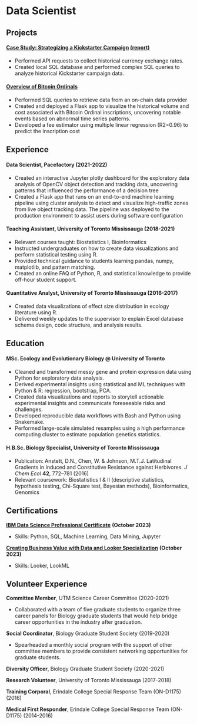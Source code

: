 # Data Scientist

## Projects
#### [Case Study: Strategizing a Kickstarter Campaign](https://github.com/alicewchen/kickstarter-case-study) [(report)](https://github.com/alicewchen/kickstarter-case-study/blob/main/report/report.md)
- Performed API requests to collect historical currency exchange rates.
- Created local SQL database and performed complex SQL queries to analyze historical Kickstarter campaign data.
  
#### [Overview of Bitcoin Ordinals](https://btc-ordinal-dashboard.onrender.com/)
- Performed SQL queries to retrieve data from an on-chain data provider
- Created and deployed a Flask app to visualize the historical volume and cost associated with Bitcoin Ordinal inscriptions, uncovering notable events based on abnormal time series patterns.
- Developed a fee estimator using multiple linear regression (R2=0.96) to predict the inscription cost

## Experience

#### Data Scientist, Pacefactory (2021-2022)
- Created an interactive Jupyter plotly dashboard for the exploratory data analysis of OpenCV object detection and tracking data, uncovering patterns that influenced the performance of a decision tree
- Created a Flask app that runs on an end-to-end machine learning pipeline using cluster analysis to detect and visualize high-traffic zones from live object tracking data. The pipeline was deployed to the production environment to assist users during software configuration
  
#### Teaching Assistant, University of Toronto Mississauga (2018-2021)
- Relevant courses taught: Biostatistics I, Bioinformatics
- Instructed undergraduates on how to create data visualizations and perform statistical testing using R.
- Provided technical guidance to students learning pandas, numpy, matplotlib, and pattern matching.
- Created an online FAQ of Python, R, and statistical knowledge to provide off-hour student support.
  
#### Quantitative Analyst, University of Toronto Mississauga (2016-2017)
- Created data visualizations of effect size distribution in ecology literature using R.
- Delivered weekly updates to the supervisor to explain Excel database schema design, code structure, and analysis results.

## Education

#### MSc. Ecology and Evolutionary Biology @ University of Toronto
- Cleaned and transformed messy gene and protein expression data using Python for exploratory data analysis.
- Derived experimental insights using statistical and ML techniques with Python & R: regression, bootstrap, PCA.
- Created data visualizations and reports to storytell actionable experimental insights and communicate foreseeable risks and challenges.
- Developed reproducible data workflows with Bash and Python using Snakemake.
- Performed large-scale simulated resamples using a high performance computing cluster to estimate population genetics statistics.

#### H.B.Sc. Biology Specialist, University of Toronto Mississauga
- Publication: Anstett, D.N., Chen, W. & Johnson, M.T.J. Latitudinal Gradients in Induced and Constitutive Resistance against Herbivores. *J Chem Ecol* **42**, 772–781 (2016)
- Relevant coursework: Biostatistics I & II (descriptive statistics, hypothesis testing, Chi-Square test, Bayesian methods), Bioinformatics, Genomics

## Certifications

[**IBM Data Science Professional Certificate**](https://coursera.org/share/ab30d36a1a17efd1ecf68d65aa58f1be) **(October 2023)**
- Skills: Python, SQL, Machine Learning, Data Mining, Jupyter

[**Creating Business Value with Data and Looker Specialization**](https://coursera.org/share/80dca214dea9b9b739322f3b23cd10d2) **(October 2023)**
- Skills: Looker, LookML

## Volunteer Experience
**Committee Member**, UTM Science Career Committee (2020-2021)
- Collaborated with a team of five graduate students to organize three career panels for Biology graduate students that would help bridge career opportunities in the industry after graduation.
  
**Social Coordinator**, Biology Graduate Student Society (2019-2020)
- Spearheaded a monthly social program with the support of other committee members to provide consistent networking opportunities for graduate students.
  
**Diversity Officer**, Biology Graduate Student Society (2020-2021)

**Research Volunteer**, University of Toronto Mississauga (2017-2018)

**Training Corporal**, Erindale College Special Response Team (ON-D1175) (2016)

**Medical First Responder**, Erindale College Special Response Team (ON-D1175) (2014-2016)



